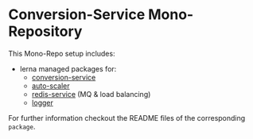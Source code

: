 # Conversion-Service Mono-Repository

This Mono-Repo setup includes:

- lerna managed packages for:
  - [conversion-service](packages/conversion-service/README.md)
  - [auto-scaler](packages/auto-scaler/README.md)
  - [redis-service](packages/redis/README.md) (MQ & load balancing)
  - [logger](packages/logger/README.md)

For further information checkout the README files of the corresponding `package`.
